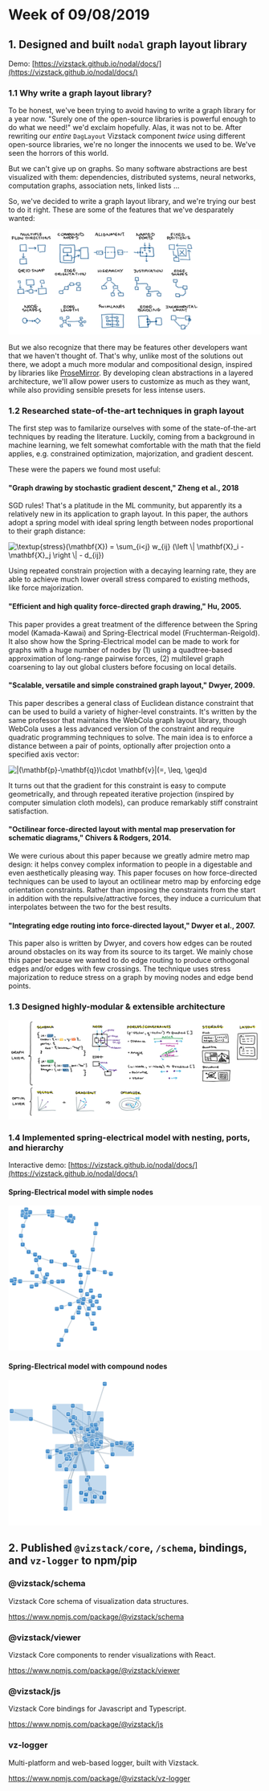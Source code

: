 # Week of 09/08/2019
## 1. Designed and built `nodal` graph layout library
Demo: [https://vizstack.github.io/nodal/docs/](https://vizstack.github.io/nodal/docs/)

### 1.1 Why write a graph layout library?

To be honest, we've been trying to avoid having to write a graph library for a year now. "Surely one of the open-source libraries is powerful enough to do what we need!" we'd exclaim hopefully. Alas, it was not to be. After rewriting our *entire* `DagLayout` Vizstack component *twice* using different open-source libraries, we're no longer the innocents we used to be. We've seen the horrors of this world. 

But we can't give up on graphs. So many software abstractions are best visualized with them: dependencies, distributed systems, neural networks, computation graphs, association nets, linked lists ...

So, we've decided to write a graph layout library, and we're trying our best to do it right. These are some of the features that we've desparately wanted:

![Nodal Features](https://github.com/vizstack/blog/blob/master/img/nodal-features.png)

But we also recognize that there may be features other developers want that we haven't thought of. That's why, unlike most of the solutions out there, we adopt a much more modular and compositional design, inspired by libraries like [ProseMirror](https://prosemirror.net/). By developing clean abstractions in a layered architecture, we'll allow power users to customize as much as they want, while also providing sensible presets for less intense users.

### 1.2 Researched state-of-the-art techniques in graph layout

The first step was to familarize ourselves with some of the state-of-the-art techniques by reading the literature. Luckily, coming from a background in machine learning, we felt somewhat comfortable with the math that the field applies, e.g. constrained optimization, majorization, and gradient descent.

These were the papers we found most useful:

#### "Graph drawing by stochastic gradient descent," Zheng et al., 2018
SGD rules! That's a platitude in the ML community, but apparently its a relatively new in its application to graph layout. In this paper, the authors adopt a spring model with ideal spring length between nodes proportional to their graph distance:

<img src="https://latex.codecogs.com/gif.latex?\textup{stress}(\mathbf{X})&space;=&space;\sum_{i<j}&space;w_{ij}&space;(\left&space;\|&space;\mathbf{X}_i&space;-&space;\mathbf{X}_j&space;\right&space;\|&space;-&space;d_{ij})" title="\textup{stress}(\mathbf{X}) = \sum_{i<j} w_{ij} (\left \| \mathbf{X}_i - \mathbf{X}_j \right \| - d_{ij})" />

Using repeated constrain projection with a decaying learning rate, they are able to achieve much lower overall stress compared to existing methods, like force majorization.

#### "Efficient and high quality force-directed graph drawing," Hu, 2005.
This paper provides a great treatment of the difference between the Spring model (Kamada-Kawai) and Spring-Electrical model (Fruchterman-Reigold). It also show how the Spring-Electrical model can be made to work for graphs with a huge number of nodes by (1) using a quadtree-based approximation of long-range pairwise forces, (2) multilevel graph coarsening to lay out global clusters before focusing on local details.

#### "Scalable, versatile and simple constrained graph layout," Dwyer, 2009.
This paper describes a general class of Euclidean distance constraint that can be used to build a variety of higher-level constraints. It's written by the same professor that maintains the WebCola graph layout library, though WebCola uses a less advanced version of the constraint and require quadratic programming techniques to solve. The main idea is to enforce a distance between a pair of points, optionally after projection onto a specified axis vector:

<img src="https://latex.codecogs.com/gif.latex?|(\mathbf{p}-\mathbf{q})\cdot&space;\mathbf{v}|(=,&space;\leq,&space;\geq)d" title="|(\mathbf{p}-\mathbf{q})\cdot \mathbf{v}|(=, \leq, \geq)d" />

It turns out that the gradient for this constraint is easy to compute geometrically, and through repeated iterative projection (inspired by computer simulation cloth models), can produce remarkably stiff constraint satisfaction.

#### "Octilinear force-directed layout with mental map preservation for schematic diagrams," Chivers & Rodgers, 2014.
We were curious about this paper because we greatly admire metro map design: it helps convey complex information to people in a digestable and even aesthetically pleasing way. This paper focuses on how force-directed techniques can be used to layout an octilinear metro map by enforcing edge orientation constraints. Rather than imposing the constraints from the start in addition with the repulsive/attractive forces, they induce a curriculum that interpolates between the two for the best results.

#### "Integrating edge routing into force-directed layout," Dwyer et al., 2007.
This paper also is written by Dwyer, and covers how edges can be routed around obstacles on its way from its source to its target. We mainly chose this paper because we wanted to do edge routing to produce orthogonal edges and/or edges with few crossings. The technique uses stress majorization to reduce stress on a graph by moving nodes and edge bend points.

### 1.3 Designed highly-modular & extensible architecture

![Nodal Structure](https://github.com/vizstack/blog/blob/master/img/nodal-structure.png)

### 1.4 Implemented spring-electrical model with nesting, ports, and hierarchy
Interactive demo: [https://vizstack.github.io/nodal/docs/](https://vizstack.github.io/nodal/docs/)

#### Spring-Electrical model with simple nodes
![Spring-Electrical Simple](https://github.com/vizstack/blog/blob/master/img/springelectrical-nocompound.png)

#### Spring-Electrical model with compound nodes
![Spring-Electrical Compound](https://github.com/vizstack/blog/blob/master/img/springelectrical-compound.png)

## 2. Published `@vizstack/core`, `/schema`, bindings, and `vz-logger` to npm/pip
### @vizstack/schema
Vizstack Core schema of visualization data structures.

https://www.npmjs.com/package/@vizstack/schema

### @vizstack/viewer
Vizstack Core components to render visualizations with React.

https://www.npmjs.com/package/@vizstack/viewer

### @vizstack/js
Vizstack Core bindings for Javascript and Typescript.

https://www.npmjs.com/package/@vizstack/js

### vz-logger
Multi-platform and web-based logger, built with Vizstack.

https://www.npmjs.com/package/@vizstack/vz-logger
